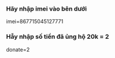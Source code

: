 ### Hãy nhập imei vào bên dưới

imei=867715045127771

### Hẫy nhập số tiền đã ủng hộ 20k = 2

donate=2
